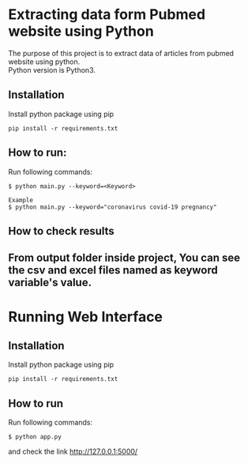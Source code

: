 Extracting data form Pubmed website using Python
================================================

The purpose of this project is to extract data of articles from pubmed website using python.
<br>
Python version is Python3.

Installation
------------

Install python package using pip

    pip install -r requirements.txt



How to run:
------------

Run following commands:

    $ python main.py --keyword=<Keyword>

    Example
    $ python main.py --keyword="coronavirus covid-19 pregnancy"
    

How to check results
--------------------

From output folder inside project, You can see the csv and excel files named as keyword variable's value.
----------------------------------------------------------------------------------------------------------------

Running Web Interface
=====================

Installation
------------

Install python package using pip

    pip install -r requirements.txt
    
How to run
----------

Run following commands:

    $ python app.py

and check the link http://127.0.0.1:5000/
